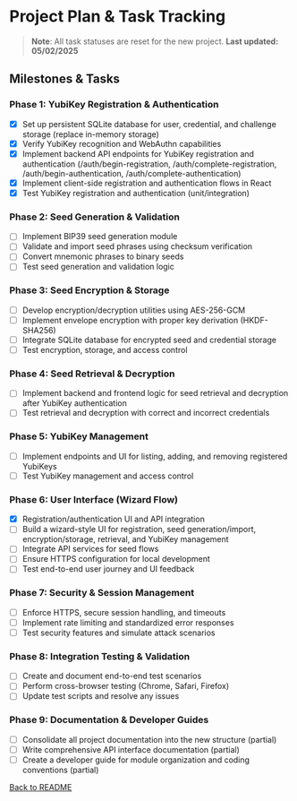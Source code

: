 # Project Plan & Task Tracking

> **Note**: All task statuses are reset for the new project.
> **Last updated: 05/02/2025**

## Milestones & Tasks

### Phase 1: YubiKey Registration & Authentication
- [x] Set up persistent SQLite database for user, credential, and challenge storage (replace in-memory storage)
- [x] Verify YubiKey recognition and WebAuthn capabilities
- [x] Implement backend API endpoints for YubiKey registration and authentication (/auth/begin-registration, /auth/complete-registration, /auth/begin-authentication, /auth/complete-authentication)
- [x] Implement client-side registration and authentication flows in React
- [x] Test YubiKey registration and authentication (unit/integration)

### Phase 2: Seed Generation & Validation
- [ ] Implement BIP39 seed generation module
- [ ] Validate and import seed phrases using checksum verification
- [ ] Convert mnemonic phrases to binary seeds
- [ ] Test seed generation and validation logic

### Phase 3: Seed Encryption & Storage
- [ ] Develop encryption/decryption utilities using AES-256-GCM
- [ ] Implement envelope encryption with proper key derivation (HKDF-SHA256)
- [ ] Integrate SQLite database for encrypted seed and credential storage
- [ ] Test encryption, storage, and access control

### Phase 4: Seed Retrieval & Decryption
- [ ] Implement backend and frontend logic for seed retrieval and decryption after YubiKey authentication
- [ ] Test retrieval and decryption with correct and incorrect credentials

### Phase 5: YubiKey Management
- [ ] Implement endpoints and UI for listing, adding, and removing registered YubiKeys
- [ ] Test YubiKey management and access control

### Phase 6: User Interface (Wizard Flow)
- [x] Registration/authentication UI and API integration
- [ ] Build a wizard-style UI for registration, seed generation/import, encryption/storage, retrieval, and YubiKey management
- [ ] Integrate API services for seed flows
- [ ] Ensure HTTPS configuration for local development
- [ ] Test end-to-end user journey and UI feedback

### Phase 7: Security & Session Management
- [ ] Enforce HTTPS, secure session handling, and timeouts
- [ ] Implement rate limiting and standardized error responses
- [ ] Test security features and simulate attack scenarios

### Phase 8: Integration Testing & Validation
- [ ] Create and document end-to-end test scenarios
- [ ] Perform cross-browser testing (Chrome, Safari, Firefox)
- [ ] Update test scripts and resolve any issues

### Phase 9: Documentation & Developer Guides
- [ ] Consolidate all project documentation into the new structure (partial)
- [ ] Write comprehensive API interface documentation (partial)
- [ ] Create a developer guide for module organization and coding conventions (partial)

[Back to README](../README.md) 